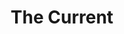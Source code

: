 ---
layout: project
title: The Current
permalink: /projects/thecurrent/
directlink: true
subhead: Website redesign, Fall 2012
link: http://www.thecurrent.org
image: thecurrent.jpg
excerpt: <p>A complete overhaul of the existing site added compatibility with mobile devices, for display and multimedia playback. The site was built using existing a mix of existing in-house content management systems and with WordPress.</p> 

---
